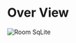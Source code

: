 # Over View
![Room SqLite](https://user-images.githubusercontent.com/48696824/97087310-03615200-164b-11eb-8912-4b86f64ddd82.jpg)
